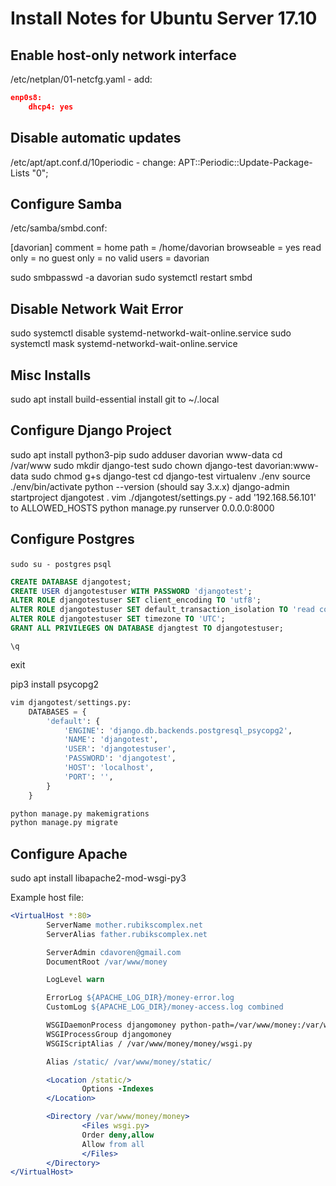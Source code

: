 Install Notes for Ubuntu Server 17.10
=====================================

Enable host-only network interface
----------------------------------

/etc/netplan/01-netcfg.yaml - add:
```json
enp0s8:
    dhcp4: yes
```

Disable automatic updates
-------------------------

/etc/apt/apt.conf.d/10periodic - change:
APT::Periodic::Update-Package-Lists "0";

Configure Samba
---------------

/etc/samba/smbd.conf:

[davorian]
   comment = home
   path = /home/davorian
   browseable = yes
   read only = no
   guest only = no
   valid users = davorian

sudo smbpasswd -a davorian
sudo systemctl restart smbd

Disable Network Wait Error
--------------------------

sudo systemctl disable systemd-networkd-wait-online.service
sudo systemctl mask systemd-networkd-wait-online.service

Misc Installs
-------------

sudo apt install build-essential
install git to ~/.local

Configure Django Project
------------------------

sudo apt install python3-pip
sudo adduser davorian www-data
cd /var/www
sudo mkdir django-test
sudo chown django-test davorian:www-data
sudo chmod g+s django-test
cd django-test
virtualenv ./env
source ./env/bin/activate
python --version (should say 3.x.x)
django-admin startproject djangotest .
vim ./djangotest/settings.py - add '192.168.56.101' to ALLOWED_HOSTS
python manage.py runserver 0.0.0.0:8000

Configure Postgres
------------------

`sudo su - postgres`
`psql`

```sql
CREATE DATABASE djangotest;
CREATE USER djangotestuser WITH PASSWORD 'djangotest';
ALTER ROLE djangotestuser SET client_encoding TO 'utf8';
ALTER ROLE djangotestuser SET default_transaction_isolation TO 'read committed';
ALTER ROLE djangotestuser SET timezone TO 'UTC';
GRANT ALL PRIVILEGES ON DATABASE djangtest TO djangotestuser;
```
`\q`


exit

pip3 install psycopg2
```python
vim djangotest/settings.py:
    DATABASES = {
        'default': {
            'ENGINE': 'django.db.backends.postgresql_psycopg2',
            'NAME': 'djangotest',
            'USER': 'djangotestuser',
            'PASSWORD': 'djangotest',
            'HOST': 'localhost',
            'PORT': '',
        }
    }
```
```bash
python manage.py makemigrations
python manage.py migrate
```

Configure Apache
----------------

sudo apt install libapache2-mod-wsgi-py3

Example host file:
```apache
<VirtualHost *:80>
        ServerName mother.rubikscomplex.net
        ServerAlias father.rubikscomplex.net

        ServerAdmin cdavoren@gmail.com
        DocumentRoot /var/www/money

        LogLevel warn

        ErrorLog ${APACHE_LOG_DIR}/money-error.log
        CustomLog ${APACHE_LOG_DIR}/money-access.log combined

        WSGIDaemonProcess djangomoney python-path=/var/www/money:/var/www/money/env/lib/python3.4/site-packages
        WSGIProcessGroup djangomoney
        WSGIScriptAlias / /var/www/money/money/wsgi.py

        Alias /static/ /var/www/money/static/

        <Location /static/>
                Options -Indexes
        </Location>

        <Directory /var/www/money/money>
                <Files wsgi.py>
                Order deny,allow
                Allow from all
                </Files>
        </Directory>
</VirtualHost>
```
